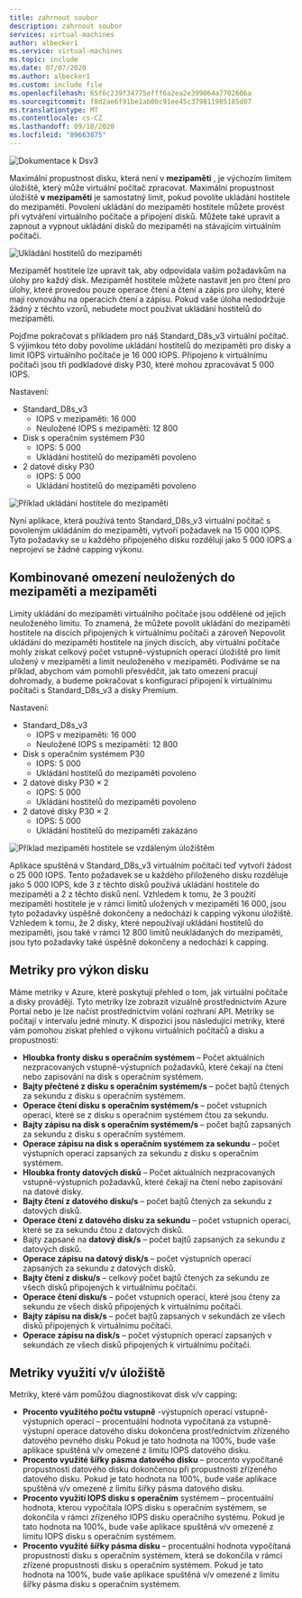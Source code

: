 ```yaml
---
title: zahrnout soubor
description: zahrnout soubor
services: virtual-machines
author: albecker1
ms.service: virtual-machines
ms.topic: include
ms.date: 07/07/2020
ms.author: albecker1
ms.custom: include file
ms.openlocfilehash: 65f6c239f34775efff6a2ea2e399064a7702606a
ms.sourcegitcommit: f8d2ae6f91be1ab0bc91ee45c379811905185d07
ms.translationtype: MT
ms.contentlocale: cs-CZ
ms.lasthandoff: 09/10/2020
ms.locfileid: "89663875"
---
```

![Dokumentace k Dsv3](media/vm-disk-performance/dsv3-documentation.jpg)

Maximální propustnost disku, která není v **mezipaměti** , je výchozím limitem úložiště, který může virtuální počítač zpracovat. Maximální propustnost úložiště **v mezipaměti** je samostatný limit, pokud povolíte ukládání hostitele do mezipaměti. Povolení ukládání do mezipaměti hostitele můžete provést při vytváření virtuálního počítače a připojení disků. Můžete také upravit a zapnout a vypnout ukládání disků do mezipaměti na stávajícím virtuálním počítači.

![Ukládání hostitelů do mezipaměti](media/vm-disk-performance/host-caching.jpg)

Mezipaměť hostitele lze upravit tak, aby odpovídala vašim požadavkům na úlohy pro každý disk. Mezipaměť hostitele můžete nastavit jen pro čtení pro úlohy, které provedou pouze operace čtení a čtení a zápis pro úlohy, které mají rovnováhu na operacích čtení a zápisu. Pokud vaše úloha nedodržuje žádný z těchto vzorů, nebudete moct používat ukládání hostitelů do mezipaměti. 

Pojďme pokračovat s příkladem pro náš Standard_D8s_v3 virtuální počítač. S výjimkou této doby povolíme ukládání hostitelů do mezipaměti pro disky a limit IOPS virtuálního počítače je 16 000 IOPS. Připojeno k virtuálnímu počítači jsou tři podkladové disky P30, které mohou zpracovávat 5 000 IOPS.

Nastavení:
- Standard_D8s_v3 
    - IOPS v mezipaměti: 16 000
    - Neuložené IOPS s mezipamětí: 12 800
- Disk s operačním systémem P30 
    - IOPS: 5 000
    - Ukládání hostitelů do mezipaměti povoleno 
- 2 datové disky P30
    - IOPS: 5 000
    - Ukládání hostitelů do mezipaměti povoleno

![Příklad ukládání hostitele do mezipaměti](media/vm-disk-performance/host-caching-example-without-remote.jpg)

Nyní aplikace, která používá tento Standard_D8s_v3 virtuální počítač s povoleným ukládáním do mezipaměti, vytvoří požadavek na 15 000 IOPS. Tyto požadavky se u každého připojeného disku rozdělují jako 5 000 IOPS a neprojeví se žádné capping výkonu.

## <a name="combined-uncached-and-cached-limits"></a>Kombinované omezení neuložených do mezipaměti a mezipaměti

Limity ukládání do mezipaměti virtuálního počítače jsou oddělené od jejich neuloženého limitu. To znamená, že můžete povolit ukládání do mezipaměti hostitele na discích připojených k virtuálnímu počítači a zároveň Nepovolit ukládání do mezipaměti hostitele na jiných discích, aby virtuální počítače mohly získat celkový počet vstupně-výstupních operací úložiště pro limit uložený v mezipaměti a limit neuloženého v mezipaměti. Podíváme se na příklad, abychom vám pomohli přesvědčit, jak tato omezení pracují dohromady, a budeme pokračovat s konfigurací připojení k virtuálnímu počítači s Standard_D8s_v3 a disky Premium.

Nastavení:
- Standard_D8s_v3 
    - IOPS v mezipaměti: 16 000
    - Neuložené IOPS s mezipamětí: 12 800
- Disk s operačním systémem P30 
    - IOPS: 5 000
    - Ukládání hostitelů do mezipaměti povoleno 
- 2 datové disky P30 × 2
    - IOPS: 5 000
    - Ukládání hostitelů do mezipaměti povoleno
- 2 datové disky P30 × 2
    - IOPS: 5 000
    - Ukládání hostitelů do mezipaměti zakázáno

![Příklad mezipaměti hostitele se vzdáleným úložištěm](media/vm-disk-performance/host-caching-example-with-remote.jpg)

Aplikace spuštěná v Standard_D8s_v3 virtuálním počítači teď vytvoří žádost o 25 000 IOPS. Tento požadavek se u každého přiloženého disku rozděluje jako 5 000 IOPS, kde 3 z těchto disků používá ukládání hostitele do mezipaměti a 2 z těchto disků není. Vzhledem k tomu, že 3 použití mezipaměti hostitele je v rámci limitů uložených v mezipaměti 16 000, jsou tyto požadavky úspěšně dokončeny a nedochází k capping výkonu úložiště. Vzhledem k tomu, že 2 disky, které nepoužívají ukládání hostitelů do mezipaměti, jsou také v rámci 12 800 limitů neukládaných do mezipaměti, jsou tyto požadavky také úspěšně dokončeny a nedochází k capping.

## <a name="metrics-for-disk-performance"></a>Metriky pro výkon disku
Máme metriky v Azure, které poskytují přehled o tom, jak virtuální počítače a disky provádějí. Tyto metriky lze zobrazit vizuálně prostřednictvím Azure Portal nebo je lze načíst prostřednictvím volání rozhraní API. Metriky se počítají v intervalu jedné minuty. K dispozici jsou následující metriky, které vám pomohou získat přehled o výkonu virtuálních počítačů a disku a propustnosti:
- **Hloubka fronty disku s operačním systémem** – Počet aktuálních nezpracovaných vstupně-výstupních požadavků, které čekají na čtení nebo zapisování na disk s operačním systémem.
- **Bajty přečtené z disku s operačním systémem/s** – počet bajtů čtených za sekundu z disku s operačním systémem.
- **Operace čtení disku s operačním systémem/s** – počet vstupních operací, které se z disku s operačním systémem čtou za sekundu.
- **Bajty zápisu na disk s operačním systémem/s** – počet bajtů zapsaných za sekundu z disku s operačním systémem.
- **Operace zápisu na disk s operačním systémem za sekundu** – počet výstupních operací zapsaných za sekundu z disku s operačním systémem.
- **Hloubka fronty datových disků** – Počet aktuálních nezpracovaných vstupně-výstupních požadavků, které čekají na čtení nebo zapisování na datové disky.
- **Bajty čtení z datového disku/s** – počet bajtů čtených za sekundu z datových disků.
- **Operace čtení z datového disku za sekundu** – počet vstupních operací, které se za sekundu čtou z datových disků.
- Bajty zapsané na **datový disk/s** – počet bajtů zapsaných za sekundu z datových disků.
- **Operace zápisu na datový disk/s** – počet výstupních operací zapsaných za sekundu z datových disků.
- **Bajty čtení z disku/s** – celkový počet bajtů čtených za sekundu ze všech disků připojených k virtuálnímu počítači.
- **Operace čtení disku/s** – počet vstupních operací, které jsou čteny za sekundu ze všech disků připojených k virtuálnímu počítači.
- **Bajty zápisu na disk/s** – počet bajtů zapsaných v sekundách ze všech disků připojených k virtuálnímu počítači.
- **Operace zápisu na disk/s** – počet výstupních operací zapsaných v sekundách ze všech disků připojených k virtuálnímu počítači.

## <a name="storage-io-utilization-metrics"></a>Metriky využití v/v úložiště
Metriky, které vám pomůžou diagnostikovat disk v/v capping:
- **Procento využitého počtu vstupně** -výstupních operací vstupně-výstupních operací – procentuální hodnota vypočítaná za vstupně-výstupní operace datového disku dokončena prostřednictvím zřízeného datového pevného disku Pokud je tato hodnota na 100%, bude vaše aplikace spuštěná v/v omezené z limitu IOPS datového disku.
- **Procento využité šířky pásma datového disku** – procento vypočítané propustností datového disku dokončenou při propustnosti zřízeného datového disku. Pokud je tato hodnota na 100%, bude vaše aplikace spuštěná v/v omezené z limitu šířky pásma datového disku.
- **Procento využití IOPS disku s operačním** systémem – procentuální hodnota, kterou vypočítala IOPS disku s operačním systémem, se dokončila v rámci zřízeného IOPS disku operačního systému. Pokud je tato hodnota na 100%, bude vaše aplikace spuštěná v/v omezené z limitu IOPS disku s operačním systémem.
- **Procento využité šířky pásma disku** – procentuální hodnota vypočítaná propustností disku s operačním systémem, která se dokončila v rámci zřízené propustnosti disku s operačním systémem. Pokud je tato hodnota na 100%, bude vaše aplikace spuštěná v/v omezené z limitu šířky pásma disku s operačním systémem.